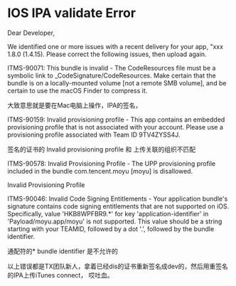# IOS IPA validate Error

Dear Developer,

We identified one or more issues with a recent delivery for your app, "xxx 1.8.0 (1.4.15). Please correct the following issues, then upload again.

ITMS-90071: This bundle is invalid - The CodeResources file must be a symbolic link to _CodeSignature/CodeResources. Make certain that the bundle is on a locally-mounted volume [not a remote SMB volume], and be certain to use the macOS Finder to compress it.

大致意思就是要在Mac电脑上操作，IPA的签名， 

ITMS-90159: Invalid provisioning profile - This app contains an embedded provisioning profile that is not associated with your account. Please use a provisioning profile associated with Team ID 9TV4ZYSS4J.

签名的证书的 Invalid provisioning profile 和 上传关联的组织不匹配

ITMS-90578: Invalid Provisioning Profile - The UPP provisioning profile included in the bundle com.tencent.moyu [moyu] is disallowed.

 Invalid Provisioning Profile  

ITMS-90046: Invalid Code Signing Entitlements - Your application bundle's signature contains code signing entitlements that are not supported on iOS. Specifically, value 'HKB8WPFBR9.*' for key 'application-identifier' in 'Payload/moyu.app/moyu' is not supported. This value should be a string starting with your TEAMID, followed by a dot '.', followed by the bundle identifier.

通配符的*  bundle identifier 是不允许的

以上错误都是TX团队新人，拿着已经dis的证书重新签名成dev的，然后用重签名的IPA上传iTunes connect， 哎吐血。